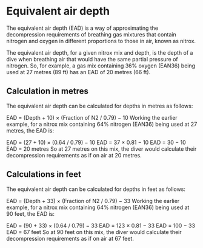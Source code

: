 # Equivalent air depth

The equivalent air depth (EAD) is a way of approximating the decompression requirements of breathing gas mixtures that contain nitrogen and oxygen in different proportions to those in air, known as nitrox.

The equivalent air depth, for a given nitrox mix and depth, is the depth of a dive when breathing air that would have the same partial pressure of nitrogen. So, for example, a gas mix containing 36% oxygen (EAN36) being used at 27 metres (89 ft) has an EAD of 20 metres (66 ft).

## Calculation in metres
The equivalent air depth can be calculated for depths in metres as follows:

EAD = (Depth + 10) × (Fraction of N2 / 0.79) − 10
Working the earlier example, for a nitrox mix containing 64% nitrogen (EAN36) being used at 27 metres, the EAD is:

EAD = (27 + 10) × (0.64 / 0.79) − 10
EAD = 37 × 0.81 − 10
EAD = 30 − 10
EAD = 20 metres
So at 27 metres on this mix, the diver would calculate their decompression requirements as if on air at 20 metres.


## Calculations in feet
The equivalent air depth can be calculated for depths in feet as follows:

EAD = (Depth + 33) × (Fraction of N2 / 0.79) − 33
Working the earlier example, for a nitrox mix containing 64% nitrogen (EAN36) being used at 90 feet, the EAD is:

EAD = (90 + 33) × (0.64 / 0.79) − 33
EAD = 123 × 0.81 − 33
EAD = 100 − 33
EAD = 67 feet
So at 90 feet on this mix, the diver would calculate their decompression requirements as if on air at 67 feet.

